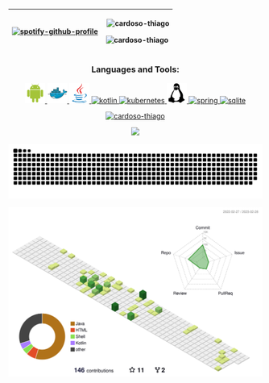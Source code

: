 | [![spotify-github-profile](https://spotify-github-profile.vercel.app/api/view?uid=thiago.cardoso33&cover_image=true&theme=default&bar_color=2ec27e&bar_color_cover=true)](https://spotify-github-profile.vercel.app/api/view?uid=thiago.cardoso33&redirect=false)      | <p>&nbsp;<img align="center" src="https://github-readme-stats-nine-kohl.vercel.app/api?username=cardoso-thiago&show_icons=true&locale=en&theme=gotham&hide=issues,contribs" alt="cardoso-thiago" /></p> <p><img align="center" src="https://github-readme-stats-nine-kohl.vercel.app/api/top-langs?username=cardoso-thiago&show_icons=true&locale=en&layout=compact&theme=gotham" alt="cardoso-thiago" /></p>|
| ----------- | ----------- |

<h3 align="center">Languages and Tools:</h3>
<p align="center"> <a href="https://developer.android.com" target="_blank"> <img src="https://github.com/devicons/devicon/blob/master/icons/android/android-original.svg" alt="android" width="40" height="40"/> </a> <a href="https://www.docker.com/" target="_blank"> <img src="https://github.com/devicons/devicon/blob/master/icons/docker/docker-original.svg" alt="docker" width="40" height="40"/> </a> <a href="https://www.java.com" target="_blank"> <img src="https://github.com/devicons/devicon/blob/master/icons/java/java-original.svg" alt="java" width="40" height="40"/> </a> <a href="https://kotlinlang.org" target="_blank"> <img src="https://www.vectorlogo.zone/logos/kotlinlang/kotlinlang-icon.svg" alt="kotlin" width="40" height="40"/> </a> <a href="https://kubernetes.io" target="_blank"> <img src="https://www.vectorlogo.zone/logos/kubernetes/kubernetes-icon.svg" alt="kubernetes" width="40" height="40"/> </a> <a href="https://www.linux.org/" target="_blank"> <img src="https://github.com/devicons/devicon/blob/master/icons/linux/linux-plain.svg" alt="linux" width="40" height="40"/> </a> <a href="https://spring.io/" target="_blank"> <img src="https://www.vectorlogo.zone/logos/springio/springio-icon.svg" alt="spring" width="40" height="40"/> </a> <a href="https://www.sqlite.org/" target="_blank"> <img src="https://www.vectorlogo.zone/logos/sqlite/sqlite-icon.svg" alt="sqlite" width="40" height="40"/> </a> </p>

<p align="center"> <a href="https://github.com/ryo-ma/github-profile-trophy"><img src="https://github-profile-trophy.vercel.app/?username=cardoso-thiago&column=7" alt="cardoso-thiago" /></a> </p>

<!--START_SECTION:comicstrip-->
<p align="center">
 <a href="https://xkcd.com/">
 <img src="https://imgs.xkcd.com/comics/hand_dryers.png" />
</a>
</p>
<!--END_SECTION:comicstrip-->

![](https://github.com/cardoso-thiago/cardoso-thiago/raw/output/github-snake.svg)

![](profile-3d-contrib/profile-green-animate.svg)

